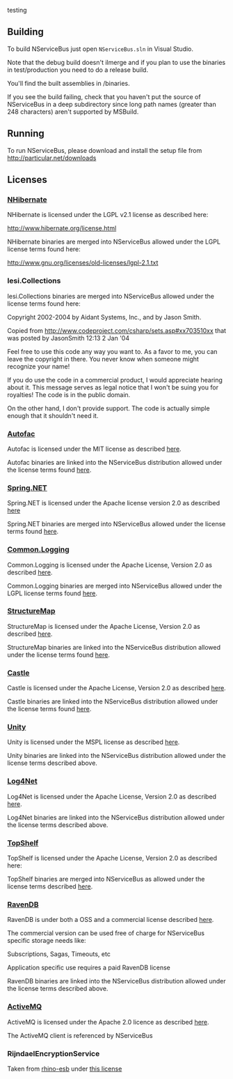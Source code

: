 testing
## Building

To build NServiceBus just open `NServiceBus.sln` in Visual Studio.

Note that the debug build doesn't ilmerge and if you plan to use the binaries in test/production
you need to do a release build.

You'll find the built assemblies in /binaries.

If you see the build failing, check that you haven't put the source of NServiceBus in a deep subdirectory since long path names (greater than 248 characters) aren't supported by MSBuild.

## Running

To run NServiceBus, please download and install the setup file from http://particular.net/downloads

## Licenses

### [NHibernate](http://www.hibernate.org/)

NHibernate is licensed under the LGPL v2.1 license as described here:

http://www.hibernate.org/license.html

NHibernate binaries are merged into NServiceBus allowed under the LGPL license terms found here:

http://www.gnu.org/licenses/old-licenses/lgpl-2.1.txt


### Iesi.Collections 

Iesi.Collections binaries are merged into NServiceBus allowed under the license terms found here:

Copyright 2002-2004 by Aidant Systems, Inc., and by Jason Smith.

Copied from http://www.codeproject.com/csharp/sets.asp#xx703510xx that was posted by JasonSmith 12:13 2 Jan '04

Feel free to use this code any way you want to. As a favor to me, you can leave the copyright in there. You never know when someone might recognize your name! 

If you do use the code in a commercial product, I would appreciate hearing about it. This message serves as legal notice that I won't be suing you for royalties!  The code is in the public domain.

On the other hand, I don't provide support. The code is actually simple enough that it shouldn't need it. 


### [Autofac](http://code.google.com/p/autofac/) 

Autofac is licensed under the MIT license as described [here](http://code.google.com/p/autofac/).

Autofac binaries are linked into the NServiceBus distribution allowed under the license terms found [here](http://www.opensource.org/licenses/mit-license.php).

### [Spring.NET](http://www.springframework.net)

Spring.NET is licensed under the Apache license version 2.0 as described [here](http://www.springframework.net/license.html)

Spring.NET binaries are merged into NServiceBus allowed under the license terms found [here](http://www.apache.org/licenses/LICENSE-2.0.txt).


### [Common.Logging](http://netcommon.sourceforge.net)

Common.Logging is licensed under the Apache License, Version 2.0 as described [here](http://netcommon.sourceforge.net/license.html).

Common.Logging binaries are merged into NServiceBus allowed under the LGPL license terms found [here](http://www.apache.org/licenses/LICENSE-2.0.txt).

### [StructureMap](http://structuremap.net)

StructureMap is licensed under the Apache License, Version 2.0 as described [here](http://docs.structuremap.net/).

StructureMap binaries are linked into the NServiceBus distribution allowed under the license terms found [here](http://www.apache.org/licenses/LICENSE-2.0.txt).

### [Castle](http://www.castleproject.org/)

Castle is licensed under the Apache License, Version 2.0 as described [here](http://www.castleproject.org/).

Castle binaries are linked into the NServiceBus distribution allowed under the license terms found [here](http://www.apache.org/licenses/LICENSE-2.0.txt).

### [Unity](http://unity.codeplex.com)

Unity is licensed under the MSPL license as described [here](http://unity.codeplex.com/license).

Unity binaries are linked into the NServiceBus distribution allowed under the license terms described above.

### [Log4Net](http://logging.apache.org/log4net/)

Log4Net is licensed under the Apache License, Version 2.0 as described [here](http://logging.apache.org/log4net/license.html).

Log4Net binaries are linked into the NServiceBus distribution allowed under the license terms described above.

### [TopShelf](http://topshelf-project.com/)

TopShelf is licensed under the Apache License, Version 2.0 as described here:

TopShelf binaries are merged into NServiceBus as allowed under the license terms described [here](http://www.apache.org/licenses/LICENSE-2.0.txt).


### [RavenDB](http://ravendb.net)

RavenDB is under both a OSS and a commercial license described [here](http://ravendb.net/licensing).

The commercial version can be used free of charge for NServiceBus specific storage needs like:

Subscriptions, Sagas, Timeouts, etc 

Application specific use requires a paid RavenDB license

RavenDB binaries are linked into the NServiceBus distribution allowed under the license terms described above.

### [ActiveMQ](http://activemq.apache.org)

ActiveMQ is licensed under the Apache 2.0 licence  as described [here](http://activemq.apache.org/what-is-the-license.html).

The ActiveMQ client is referenced by NServiceBus


### RijndaelEncryptionService

Taken from [rhino-esb](https://github.com/hibernating-rhinos/rhino-esb/blob/master/Rhino.ServiceBus/Impl/RijndaelEncryptionService.cs) under [this license](https://github.com/hibernating-rhinos/rhino-esb/blob/master/license.txt)  


